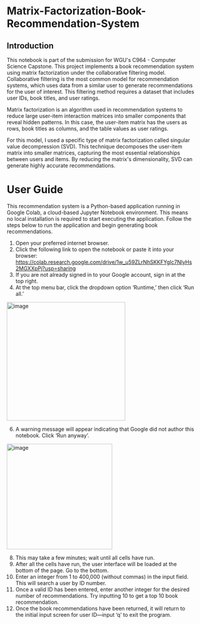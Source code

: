 # Matrix-Factorization-Book-Recommendation-System

## Introduction ##
This notebook is part of the submission for WGU's C964 - Computer Science Capstone. This project implements a book recommendation system using matrix factorization under the collaborative filtering model. Collaborative filtering is the most common model for recommendation systems, which uses data from a similar user to generate recommendations for the user of interest. This filtering method requires a dataset that includes user IDs, book titles, and user ratings.

Matrix factorization is an algorithm used in recommendation systems to reduce large user-item interaction matrices into smaller components that reveal hidden patterns. In this case, the user-item matrix has the users as rows, book titles as columns, and the table values as user ratings.

For this model, I used a specific type of matrix factorization called singular value decompression (SVD). This technique decomposes the user-item matrix into smaller matrices, capturing the most essential relationships between users and items. By reducing the matrix's dimensionality, SVD can generate highly accurate recommendations.

# User Guide
This recommendation system is a Python-based application running in Google Colab, a cloud-based Jupyter Notebook environment. This means no local installation is required to start executing the application. Follow the steps below to run the application and begin generating book recommendations.

1.	Open your preferred internet browser.
2.	Click the following link to open the notebook or paste it into your browser:  https://colab.research.google.com/drive/1w_u59ZLrNhSKKFYgIc7NlyHs2MGXXpPj?usp=sharing 
3.	If you are not already signed in to your Google account, sign in at the top right.
4.	At the top menu bar, click the dropdown option ‘Runtime,’ then click ‘Run all.’ 
<img width="318" alt="image" src="https://github.com/user-attachments/assets/a3243fb4-6080-4c48-be2e-b256ba00f5b8" />

6.	A warning message will appear indicating that Google did not author this notebook. Click ‘Run anyway’. 
<img width="283" alt="image" src="https://github.com/user-attachments/assets/c4262c58-8c6d-486c-a5e7-ea92b662de2e" />

8.	This may take a few minutes; wait until all cells have run. 
9.	After all the cells have run, the user interface will be loaded at the bottom of the page. Go to the bottom.
10.	Enter an integer from 1 to 400,000 (without commas) in the input field. This will search a user by ID number.
11.	Once a valid ID has been entered, enter another integer for the desired number of recommendations. Try inputting 10 to get a top 10 book recommendation.
12.	Once the book recommendations have been returned, it will return to the initial input screen for user ID—input ‘q’ to exit the program.  

